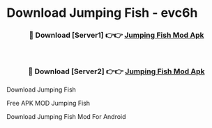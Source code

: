 # Download Jumping Fish - evc6h



<div align="center">
<h3>🔴 Download [Server1] 👉👉 <a href="https://momento.my/?title=Jumping_Fish">Jumping Fish Mod Apk</a></h3><br>

<h3>🔴 Download [Server2] 👉👉 <a href="https://momento.my/?title=Jumping_Fish">Jumping Fish Mod Apk</a></h3>
</div>



Download Jumping Fish 

Free APK MOD Jumping Fish 

Download Jumping Fish Mod For Android
